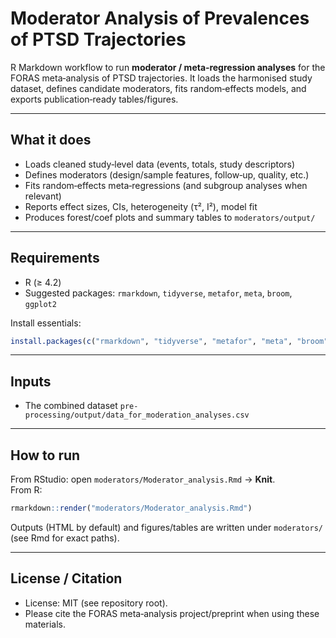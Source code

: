 # Moderator Analysis of Prevalences of PTSD Trajectories

R Markdown workflow to run **moderator / meta‑regression analyses** for the FORAS meta‑analysis of PTSD trajectories. It loads the harmonised study dataset, defines candidate moderators, fits random‑effects models, and exports publication‑ready tables/figures.

---

## What it does
- Loads cleaned study‑level data (events, totals, study descriptors)
- Defines moderators (design/sample features, follow‑up, quality, etc.)
- Fits random‑effects meta‑regressions (and subgroup analyses when relevant)
- Reports effect sizes, CIs, heterogeneity (τ², I²), model fit
- Produces forest/coef plots and summary tables to `moderators/output/`

---

## Requirements
- R (≥ 4.2)
- Suggested packages: `rmarkdown`, `tidyverse`, `metafor`, `meta`, `broom`, `ggplot2`

Install essentials:
```r
install.packages(c("rmarkdown", "tidyverse", "metafor", "meta", "broom", "ggplot2"))
```

---

## Inputs
- The combined dataset `pre-processing/output/data_for_moderation_analyses.csv`
---

## How to run
From RStudio: open `moderators/Moderator_analysis.Rmd` → **Knit**.  
From R:
```r
rmarkdown::render("moderators/Moderator_analysis.Rmd")
```
Outputs (HTML by default) and figures/tables are written under `moderators/` (see Rmd for exact paths).

---

## License / Citation
- License: MIT (see repository root).  
- Please cite the FORAS meta‑analysis project/preprint when using these materials.
